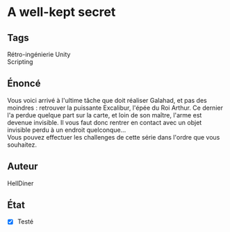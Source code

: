# A well-kept secret
## Tags
Rétro-ingénierie Unity  
Scripting
## Énoncé
Vous voici arrivé à l'ultime tâche que doit réaliser Galahad, et pas des moindres : retrouver la puissante Excalibur, l'épée du Roi Arthur. Ce dernier l'a perdue quelque part sur la carte, et loin de son maître, l'arme est devenue invisible. Il vous faut donc rentrer en contact avec un objet invisible perdu à un endroit quelconque...  
Vous pouvez effectuer les challenges de cette série dans l'ordre que vous souhaitez.
## Auteur
HellDiner
## État
  - [X] Testé

